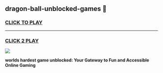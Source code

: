 
## dragon-ball-unblocked-games 👋
<h3>
<a href="https://premium.freeplayer.one?title=dragon-ball-unblocked-games&ref=14F">CLICK TO PLAY</a></h3>
<hr>

<h3>
<a href="https://premium.freeplayer.one?title=dragon-ball-unblocked-games&ref=14F">CLICK 2 PLAY</a>
  
</h3>

<a href="https://premium.freeplayer.one?title=dragon-ball-unblocked-games&ref=12F/"><img src="https://clearcache.store/games.png"></a>


**worlds hardest game unblocked: Your Gateway to Fun and Accessible Online Gaming**
